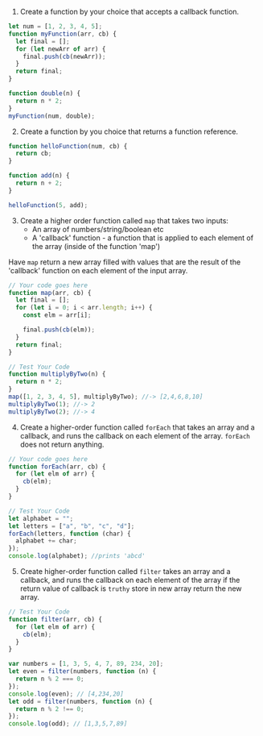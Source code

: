 1. Create a function by your choice that accepts a callback function.

```js
let num = [1, 2, 3, 4, 5];
function myFunction(arr, cb) {
  let final = [];
  for (let newArr of arr) {
    final.push(cb(newArr));
  }
  return final;
}

function double(n) {
  return n * 2;
}
myFunction(num, double);
```

2. Create a function by you choice that returns a function reference.

```js
function helloFunction(num, cb) {
  return cb;
}

function add(n) {
  return n + 2;
}

helloFunction(5, add);
```

3. Create a higher order function called `map` that takes two inputs:
   - An array of numbers/string/boolean etc
   - A 'callback' function - a function that is applied to each element of the array (inside of the function 'map')

Have `map` return a new array filled with values that are the result of the 'callback' function on each element of the input array.

```js
// Your code goes here
function map(arr, cb) {
  let final = [];
  for (let i = 0; i < arr.length; i++) {
    const elm = arr[i];

    final.push(cb(elm));
  }
  return final;
}

// Test Your Code
function multiplyByTwo(n) {
  return n * 2;
}
map([1, 2, 3, 4, 5], multiplyByTwo); //-> [2,4,6,8,10]
multiplyByTwo(1); //-> 2
multiplyByTwo(2); //-> 4
```

4. Create a higher-order function called `forEach` that takes an array and a callback, and runs the callback on each element of the array. `forEach` does not return anything.

```js
// Your code goes here
function forEach(arr, cb) {
  for (let elm of arr) {
    cb(elm);
  }
}

// Test Your Code
let alphabet = "";
let letters = ["a", "b", "c", "d"];
forEach(letters, function (char) {
  alphabet += char;
});
console.log(alphabet); //prints 'abcd'
```

5. Create higher-order function called `filter` takes an array and a callback, and runs the callback on each element of the array if the return value of callback is `truthy` store in new array return the new array.

```js
// Test Your Code
function filter(arr, cb) {
  for (let elm of arr) {
    cb(elm);
  } 
}

var numbers = [1, 3, 5, 4, 7, 89, 234, 20];
let even = filter(numbers, function (n) {
  return n % 2 === 0;
});
console.log(even); // [4,234,20]
let odd = filter(numbers, function (n) {
  return n % 2 !== 0;
});
console.log(odd); // [1,3,5,7,89]
```
